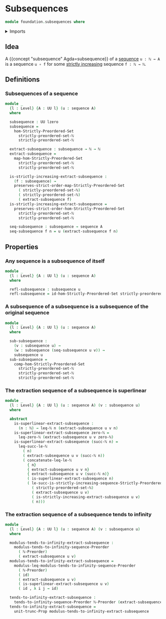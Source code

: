 # Subsequences

```agda
module foundation.subsequences where
```

<details><summary>Imports</summary>

```agda
open import elementary-number-theory.inequality-natural-numbers
open import elementary-number-theory.natural-numbers
open import elementary-number-theory.strict-inequality-natural-numbers

open import foundation.dependent-pair-types
open import foundation.function-types
open import foundation.functoriality-dependent-pair-types
open import foundation.identity-types
open import foundation.propositional-truncations
open import foundation.sequences
open import foundation.universe-levels

open import order-theory.infinite-limit-sequences-preorders
open import order-theory.strict-order-preserving-maps
open import order-theory.strictly-increasing-sequences-strictly-preordered-sets
```

</details>

## Idea

A {{concept "subsequence" Agda=subsequence}} of a
[sequence](foundation.sequences.md) `u : ℕ → A` is a sequence `u ∘ f` for some
[strictly increasing](order-theory.strict-order-preserving-maps.md) sequence
`f : ℕ → ℕ`.

## Definitions

### Subsequences of a sequence

```agda
module _
  {l : Level} {A : UU l} (u : sequence A)
  where

  subsequence : UU lzero
  subsequence =
    hom-Strictly-Preordered-Set
      strictly-preordered-set-ℕ
      strictly-preordered-set-ℕ

  extract-subsequence : subsequence → ℕ → ℕ
  extract-subsequence =
    map-hom-Strictly-Preordered-Set
      strictly-preordered-set-ℕ
      strictly-preordered-set-ℕ

  is-strictly-increasing-extract-subsequence :
    (f : subsequence) →
    preserves-strict-order-map-Strictly-Preordered-Set
      ( strictly-preordered-set-ℕ)
      ( strictly-preordered-set-ℕ)
      ( extract-subsequence f)
  is-strictly-increasing-extract-subsequence =
    preserves-strict-order-hom-Strictly-Preordered-Set
      strictly-preordered-set-ℕ
      strictly-preordered-set-ℕ

  seq-subsequence : subsequence → sequence A
  seq-subsequence f n = u (extract-subsequence f n)
```

## Properties

### Any sequence is a subsequence of itself

```agda
module _
  {l : Level} {A : UU l} (u : sequence A)
  where

  refl-subsequence : subsequence u
  refl-subsequence = id-hom-Strictly-Preordered-Set strictly-preordered-set-ℕ
```

### A subsequence of a subsequence is a subsequence of the original sequence

```agda
module _
  {l : Level} {A : UU l} (u : sequence A)
  where

  sub-subsequence :
    (v : subsequence u) →
    (w : subsequence (seq-subsequence u v)) →
    subsequence u
  sub-subsequence =
    comp-hom-Strictly-Preordered-Set
      strictly-preordered-set-ℕ
      strictly-preordered-set-ℕ
      strictly-preordered-set-ℕ
```

### The extraction sequence of a subsequence is superlinear

```agda
module _
  {l : Level} {A : UU l} (u : sequence A) (v : subsequence u)
  where

  abstract
    is-superlinear-extract-subsequence :
      (n : ℕ) → leq-ℕ n (extract-subsequence u v n)
    is-superlinear-extract-subsequence zero-ℕ =
      leq-zero-ℕ (extract-subsequence u v zero-ℕ)
    is-superlinear-extract-subsequence (succ-ℕ n) =
      leq-succ-le-ℕ
        ( n)
        ( extract-subsequence u v (succ-ℕ n))
        ( concatenate-leq-le-ℕ
          { n}
          { extract-subsequence u v n}
          { extract-subsequence u v (succ-ℕ n)}
          ( is-superlinear-extract-subsequence n)
          ( le-succ-is-strictly-increasing-sequence-Strictly-Preordered-Set
            ( strictly-preordered-set-ℕ)
            ( extract-subsequence u v)
            ( is-strictly-increasing-extract-subsequence u v)
            ( n)))
```

### The extraction sequence of a subsequence tends to infinity

```agda
module _
  {l : Level} {A : UU l} (u : sequence A) (v : subsequence u)
  where

  modulus-tends-to-infinity-extract-subsequence :
    modulus-tends-to-infinity-sequence-Preorder
      ( ℕ-Preorder)
      ( extract-subsequence u v)
  modulus-tends-to-infinity-extract-subsequence =
    modulus-leq-modulus-tends-to-infinity-sequence-Preorder
      ( ℕ-Preorder)
      ( id)
      ( extract-subsequence u v)
      ( is-superlinear-extract-subsequence u v)
      ( id , λ i j → id)

  tends-to-infinity-extract-subsequence :
    tends-to-infinity-sequence-Preorder ℕ-Preorder (extract-subsequence u v)
  tends-to-infinity-extract-subsequence =
    unit-trunc-Prop modulus-tends-to-infinity-extract-subsequence
```
